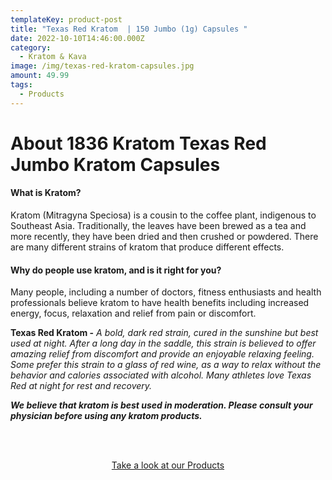 ```yaml
---
templateKey: product-post
title: "Texas Red Kratom  | 150 Jumbo (1g) Capsules "
date: 2022-10-10T14:46:00.000Z
category:
  - Kratom & Kava
image: /img/texas-red-kratom-capsules.jpg
amount: 49.99
tags:
  - Products
---
```

# **About 1836 Kratom Texas Red Jumbo Kratom Capsules**

#### **What is Kratom?**

Kratom (Mitragyna Speciosa) is a cousin to the coffee plant, indigenous to Southeast Asia. Traditionally, the leaves have been brewed as a tea and more recently, they have been dried and then crushed or powdered. There are many different strains of kratom that produce different effects.

#### **Why do people use kratom, and is it right for you?**

Many people, including a number of doctors, fitness enthusiasts and health professionals believe kratom to have health benefits including increased energy, focus, relaxation and relief from pain or discomfort.

**Texas Red Kratom -** *A bold, dark red strain, cured in the sunshine but best used at night. After a long day in the saddle, this strain is believed to offer amazing relief from discomfort and provide an enjoyable relaxing feeling. Some prefer this strain to a glass of red wine, as a way to relax without the behavior and calories associated with alcohol. Many athletes love Texas Red at night for rest and recovery.*

***We believe that kratom is best used in moderation. Please consult your physician before using any kratom products.***

<br><br>

<Center><a class="link-view-more-products" target="_blank" href="https://capitalamericanshaman.com/products">Take a look at our Products</a></Center>